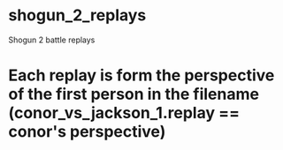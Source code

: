 # shogun_2_replays
Shogun 2 battle replays

# Each replay is form the perspective of the first person in the filename (conor_vs_jackson_1.replay == conor's perspective)
